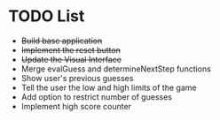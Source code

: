 # TODO List

-   ~~Build base application~~
-   ~~Implement the reset button~~
-   ~~Update the Visual Interface~~
-   Merge evalGuess and determineNextStep functions
-   Show user's previous guesses
-   Tell the user the low and high limits of the game
-   Add option to restrict number of guesses
-   Implement high score counter
